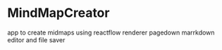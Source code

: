 # MindMapCreator
app to create midmaps using reactflow renderer pagedown marrkdown editor and file saver 
